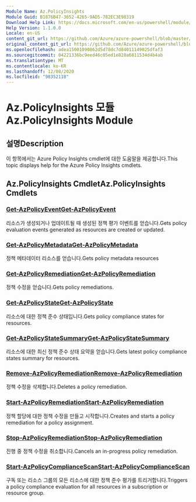```yaml
---
Module Name: Az.PolicyInsights
Module Guid: B1876B47-3652-4265-9AD5-782EC3E98319
Download Help Link: https://docs.microsoft.com/en-us/powershell/module/az.policyinsights
Help Version: 1.1.0.0
Locale: en-US
content_git_url: https://github.com/Azure/azure-powershell/blob/master/src/PolicyInsights/PolicyInsights/help/Az.PolicyInsights.md
original_content_git_url: https://github.com/Azure/azure-powershell/blob/master/src/PolicyInsights/PolicyInsights/help/Az.PolicyInsights.md
ms.openlocfilehash: adea15001090862d5d78dc7d84011149025dfaf3
ms.sourcegitcommit: 04221336bc9eed46c05ed1e828a6811534d4b4ab
ms.translationtype: MT
ms.contentlocale: ko-KR
ms.lasthandoff: 12/08/2020
ms.locfileid: "98352118"
---
```

# <span data-ttu-id="7ab5c-101">Az.PolicyInsights 모듈</span><span class="sxs-lookup"><span data-stu-id="7ab5c-101">Az.PolicyInsights Module</span></span>
## <span data-ttu-id="7ab5c-102">설명</span><span class="sxs-lookup"><span data-stu-id="7ab5c-102">Description</span></span>
<span data-ttu-id="7ab5c-103">이 항목에서는 Azure Policy Insights cmdlet에 대한 도움말을 제공합니다.</span><span class="sxs-lookup"><span data-stu-id="7ab5c-103">This topic displays help for the Azure Policy Insights cmdlets.</span></span>

## <span data-ttu-id="7ab5c-104">Az.PolicyInsights Cmdlet</span><span class="sxs-lookup"><span data-stu-id="7ab5c-104">Az.PolicyInsights Cmdlets</span></span>
### [<span data-ttu-id="7ab5c-105">Get-AzPolicyEvent</span><span class="sxs-lookup"><span data-stu-id="7ab5c-105">Get-AzPolicyEvent</span></span>](Get-AzPolicyEvent.md)
<span data-ttu-id="7ab5c-106">리소스가 생성되거나 업데이트될 때 생성된 정책 평가 이벤트를 얻습니다.</span><span class="sxs-lookup"><span data-stu-id="7ab5c-106">Gets policy evaluation events generated as resources are created or updated.</span></span>

### [<span data-ttu-id="7ab5c-107">Get-AzPolicyMetadata</span><span class="sxs-lookup"><span data-stu-id="7ab5c-107">Get-AzPolicyMetadata</span></span>](Get-AzPolicyMetadata.md)
<span data-ttu-id="7ab5c-108">정책 메타데이터 리소스를 얻습니다.</span><span class="sxs-lookup"><span data-stu-id="7ab5c-108">Gets policy metadata resources</span></span>

### [<span data-ttu-id="7ab5c-109">Get-AzPolicyRemediation</span><span class="sxs-lookup"><span data-stu-id="7ab5c-109">Get-AzPolicyRemediation</span></span>](Get-AzPolicyRemediation.md)
<span data-ttu-id="7ab5c-110">정책 수정을 얻습니다.</span><span class="sxs-lookup"><span data-stu-id="7ab5c-110">Gets policy remediations.</span></span>

### [<span data-ttu-id="7ab5c-111">Get-AzPolicyState</span><span class="sxs-lookup"><span data-stu-id="7ab5c-111">Get-AzPolicyState</span></span>](Get-AzPolicyState.md)
<span data-ttu-id="7ab5c-112">리소스에 대한 정책 준수 상태입니다.</span><span class="sxs-lookup"><span data-stu-id="7ab5c-112">Gets policy compliance states for resources.</span></span>

### [<span data-ttu-id="7ab5c-113">Get-AzPolicyStateSummary</span><span class="sxs-lookup"><span data-stu-id="7ab5c-113">Get-AzPolicyStateSummary</span></span>](Get-AzPolicyStateSummary.md)
<span data-ttu-id="7ab5c-114">리소스에 대한 최신 정책 준수 상태 요약을 얻습니다.</span><span class="sxs-lookup"><span data-stu-id="7ab5c-114">Gets latest policy compliance states summary for resources.</span></span>

### [<span data-ttu-id="7ab5c-115">Remove-AzPolicyRemediation</span><span class="sxs-lookup"><span data-stu-id="7ab5c-115">Remove-AzPolicyRemediation</span></span>](Remove-AzPolicyRemediation.md)
<span data-ttu-id="7ab5c-116">정책 수정을 삭제합니다.</span><span class="sxs-lookup"><span data-stu-id="7ab5c-116">Deletes a policy remediation.</span></span>

### [<span data-ttu-id="7ab5c-117">Start-AzPolicyRemediation</span><span class="sxs-lookup"><span data-stu-id="7ab5c-117">Start-AzPolicyRemediation</span></span>](Start-AzPolicyRemediation.md)
<span data-ttu-id="7ab5c-118">정책 할당에 대한 정책 수정을 만들고 시작합니다.</span><span class="sxs-lookup"><span data-stu-id="7ab5c-118">Creates and starts a policy remediation for a policy assignment.</span></span>

### [<span data-ttu-id="7ab5c-119">Stop-AzPolicyRemediation</span><span class="sxs-lookup"><span data-stu-id="7ab5c-119">Stop-AzPolicyRemediation</span></span>](Stop-AzPolicyRemediation.md)
<span data-ttu-id="7ab5c-120">진행 중 정책 수정을 취소합니다.</span><span class="sxs-lookup"><span data-stu-id="7ab5c-120">Cancels an in-progress policy remediation.</span></span>

### [<span data-ttu-id="7ab5c-121">Start-AzPolicyComplianceScan</span><span class="sxs-lookup"><span data-stu-id="7ab5c-121">Start-AzPolicyComplianceScan</span></span>](Start-AzPolicyComplianceScan.md)
<span data-ttu-id="7ab5c-122">구독 또는 리소스 그룹의 모든 리소스에 대한 정책 준수 평가를 트리거합니다.</span><span class="sxs-lookup"><span data-stu-id="7ab5c-122">Triggers a policy compliance evaluation for all resources in a subscription or resource group.</span></span>

